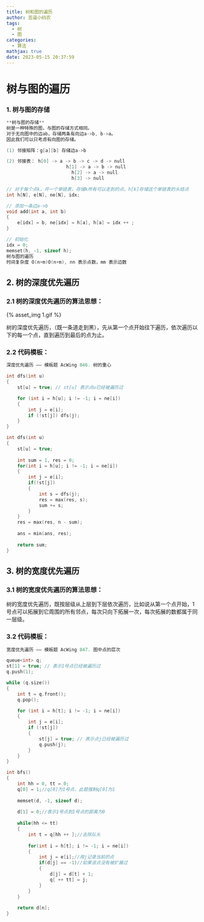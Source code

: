 ```yaml
---
title: 树和图的遍历
author: 苦逼小码农
tags:
  - 树
  - 图
categories:
  - 算法
mathjax: true
date: 2023-05-15 20:37:59
---
```


# 树与图的遍历

### 1. 树与图的存储

```cpp
**树与图的存储**
树是一种特殊的图，与图的存储方式相同。
对于无向图中的边ab，存储两条有向边a->b, b->a。
因此我们可以只考虑有向图的存储。

(1) 邻接矩阵：g[a][b] 存储边a->b

(2) 邻接表： h[0] -> a -> b -> c -> d -> null
					  h[1] -> a -> b -> null
						h[2] -> a -> null
						h[3] -> null

// 对于每个点k，开一个单链表，存储k所有可以走到的点。h[k]存储这个单链表的头结点
int h[N], e[N], ne[N], idx;

// 添加一条边a->b
void add(int a, int b)
{
    e[idx] = b, ne[idx] = h[a], h[a] = idx ++ ;
}

// 初始化
idx = 0;
memset(h, -1, sizeof h);
树与图的遍历
时间复杂度 O(n+m)O(n+m), nn 表示点数，mm 表示边数
```

## 2. 树的深度优先遍历

### 2.1 树的深度优先遍历的算法思想：

{% asset_img 1.gif %}

树的深度优先遍历，（既一条道走到黑），先从第一个点开始往下遍历，依次遍历以下的每一个点，直到遍历到最后的点为止。

### 2.2 代码模板：

```cpp
深度优先遍历 —— 模板题 AcWing 846. 树的重心

int dfs(int u)
{
    st[u] = true; // st[u] 表示点u已经被遍历过

    for (int i = h[u]; i != -1; i = ne[i])
    {
        int j = e[i];
        if (!st[j]) dfs(j);
    }
}

int dfs(int u)
{
    st[u] = true;
    
    int sum = 1, res = 0;
    for(int i = h[u]; i != -1; i = ne[i])
    {
        int j = e[i];
        if(!st[j])
        {
            int s = dfs(j);
            res = max(res, s);
            sum += s;
        }
    }
    res = max(res, n - sum);
    
    ans = min(ans, res);
    
    return sum;
}
```

## 3. 树的宽度优先遍历

### 3.1 树的宽度优先遍历的算法思想：

树的宽度优先遍历，既按层级从上层到下层依次遍历，比如说从第一个点开始，1号点可以拓展到它周围的所有邻点，每次只向下拓展一次，每次拓展的数都属于同一层级。

### 3.2 代码模板：

```cpp
宽度优先遍历 —— 模板题 AcWing 847. 图中点的层次

queue<int> q;
st[1] = true; // 表示1号点已经被遍历过
q.push(1);

while (q.size())
{
    int t = q.front();
    q.pop();

    for (int i = h[t]; i != -1; i = ne[i])
    {
        int j = e[i];
        if (!st[j])
        {
            st[j] = true; // 表示点j已经被遍历过
            q.push(j);
        }
    }
}

int bfs()
{
    int hh = 0, tt = 0;
    q[0] = 1;//q[0]为1号点，此题强制q[0]为1
    
    memset(d, -1, sizeof d);
    
    d[1] = 0;//表示1号点到1号点的距离为0
    
    while(hh <= tt)
    {
        int t = q[hh ++ ];//去除队头
        
        for(int i = h[t]; i != -1; i = ne[i])
        {
            int j = e[i];//用j记录当前的点
            if(d[j] == -1)//如果该点没有被扩展过
            {
                d[j] = d[t] + 1;
                q[ ++ tt] = j;
            }
        }
    }
    
    return d[n];
}
```

